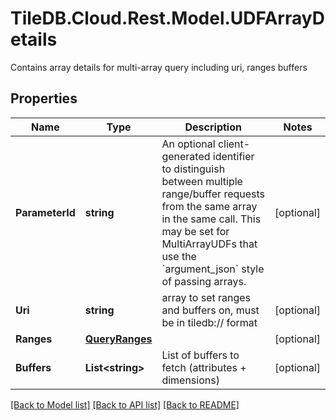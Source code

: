 # TileDB.Cloud.Rest.Model.UDFArrayDetails
Contains array details for multi-array query including uri, ranges buffers

## Properties

Name | Type | Description | Notes
------------ | ------------- | ------------- | -------------
**ParameterId** | **string** | An optional client-generated identifier to distinguish between multiple range/buffer requests from the same array in the same call. This may be set for MultiArrayUDFs that use the &#x60;argument_json&#x60; style of passing arrays.  | [optional] 
**Uri** | **string** | array to set ranges and buffers on, must be in tiledb:// format | [optional] 
**Ranges** | [**QueryRanges**](QueryRanges.md) |  | [optional] 
**Buffers** | **List&lt;string&gt;** | List of buffers to fetch (attributes + dimensions) | [optional] 

[[Back to Model list]](../README.md#documentation-for-models) [[Back to API list]](../README.md#documentation-for-api-endpoints) [[Back to README]](../README.md)

